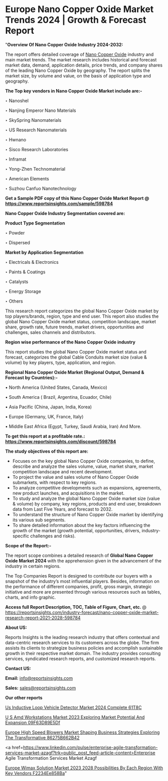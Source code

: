 # Europe Nano Copper Oxide Market Trends 2024 | Growth & Forecast Report

"<strong>Overview Of Nano Copper Oxide Industry 2024-2032:</strong>

The report offers detailed coverage of <a href=https://www.reportsinsights.com/sample/598784>Nano Copper Oxide</a> industry and main market trends. The market research includes historical and forecast market data, demand, application details, price trends, and company shares of the leading Nano Copper Oxide by geography. The report splits the market size, by volume and value, on the basis of application type and geography.

<strong>The Top key vendors in Nano Copper Oxide Market include are:- </strong>

‣ Nanoshel

‣ Nanjing Emperor Nano Materials

‣ SkySpring Nanomaterials

‣ US Research Nanomaterials

‣ Hwnano

‣ Sisco Research Laboratories

‣ Inframat

‣ Yong-Zhen Technomaterial

‣ American Elements

‣ Suzhou Canfuo Nanotechnology

<strong>Get a Sample PDF copy of this Nano Copper Oxide Market Report </strong><strong>@ <a href=https://www.reportsinsights.com/sample/598784 style=color:#0000ff;>https://www.reportsinsights.com/sample/598784</a> </strong>

<strong>Nano Copper Oxide Industry Segmentation covered are:</strong>

<strong>Product Type Segmentation</strong>

‣ Powder

‣ Dispersed

<strong>Market by Application Segmentation</strong>

‣ Electricals & Electronics

‣ Paints & Coatings

‣ Catalysts

‣ Energy Storage

‣ Others

This research report categorizes the global Nano Copper Oxide market by top players/brands, region, type and end user. This report also studies the global Nano Copper Oxide market status, competition landscape, market share, growth rate, future trends, market drivers, opportunities and challenges, sales channels and distributors.

<strong>Region wise performance of the Nano Copper Oxide industry</strong><strong> </strong>

This report studies the global Nano Copper Oxide market status and forecast, categorizes the global Cable Conduits market size (value &amp; volume) by key players, type, application, and region. 

<strong>Regional Nano Copper Oxide Market (Regional Output, Demand &amp; Forecast by Countries):-</strong>

• North America (United States, Canada, Mexico)

• South America ( Brazil, Argentina, Ecuador, Chile)

• Asia Pacific (China, Japan, India, Korea)

• Europe (Germany, UK, France, Italy)

• Middle East Africa (Egypt, Turkey, Saudi Arabia, Iran) And More.

<strong>To get this report at a profitable rate.: <a href=https://www.reportsinsights.com/discount/598784 style=color:#0000ff;>https://www.reportsinsights.com/discount/598784</a></strong>

<strong>The study objectives of this report are:</strong>
<ul>
  <li>Focuses on the key global Nano Copper Oxide companies, to define, describe and analyze the sales volume, value, market share, market competition landscape and recent development.</li>
  <li>To project the value and sales volume of Nano Copper Oxide submarkets, with respect to key regions.</li>
  <li>To analyze competitive developments such as expansions, agreements, new product launches, and acquisitions in the market.</li>
  <li>To study and analyze the global Nano Copper Oxide market size (value &amp; volume) by company, key regions, products and end user, breakdown data from Last Five Years, and forecast to 2032.</li>
  <li>To understand the structure of Nano Copper Oxide market by identifying its various sub segments.</li>
  <li>To share detailed information about the key factors influencing the growth of the market (growth potential, opportunities, drivers, industry-specific challenges and risks).</li>
</ul>
<strong>Scope of the Report:-</strong><strong> </strong>

The report scope combines a detailed research of <strong>Global Nano Copper Oxide Market 2024 </strong>with the apprehension given in the advancement of the industry in certain regions.

The Top Companies Report is designed to contribute our buyers with a snapshot of the industry’s most influential players. Besides, information on the performance of different companies, profit, gross margin, strategic initiative and more are presented through various resources such as tables, charts, and info graphic.

<strong>Access full Report Description, TOC, Table of Figure, Chart, etc. </strong>@   <a href=https://reportsinsights.com/industry-forecast/nano-copper-oxide-market-research-report-2021-2028-598784 style=color:#0000ff;>https://reportsinsights.com/industry-forecast/nano-copper-oxide-market-research-report-2021-2028-598784</a>

<strong>About US:</strong>

Reports Insights is the leading research industry that offers contextual and data-centric research services to its customers across the globe. The firm assists its clients to strategize business policies and accomplish sustainable growth in their respective market domain. The industry provides consulting services, syndicated research reports, and customized research reports.

<strong>Contact US:</strong>

<p class=""""><b>Email:</b> <a href=mailto:info@reportsinsights.com>info@reportsinsights.com</a></p>
<p class=""""><b>Sales:</b> <a href=mailto:sales@reportsinsights.com>sales@reportsinsights.com</a></p>

<strong>Our other reports</strong>

<a href=https://www.linkedin.com/pulse/us-inductive-loop-vehicle-detector-market-2024-complete-61t8c/>Us Inductive Loop Vehicle Detector Market 2024 Complete 61T8C</a>

<a href=https://medium.com/@tidke9676/u-s-amd-workstations-market-2023-exploring-market-potential-and-expansion-09f63d89e5df>U S Amd Workstations Market 2023 Exploring Market Potential And Expansion 09F63D89E5Df</a>

<a href=https://medium.com/@amanmandal1286/europe-high-speed-blowers-market-shaping-business-strategies-exploring-the-transformative-86275b662b42>Europe High Speed Blowers Market Shaping Business Strategies Exploring The Transformative 86275B662B42</a>

<a href=https://www.linkedin.com/pulse/enterprise-agile-transformation-services-market-azagf?trk=public_post_feed-article-content>Enterprise Agile Transformation Services Market Azagf</a>

<a href=https://medium.com/@reportsinsights23/europe-wimax-solution-market-2023-2028-possibilities-by-each-region-with-key-vendors-f2234ee858ba>Europe Wimax Solution Market 2023 2028 Possibilities By Each Region With Key Vendors F2234Ee858Ba</a>"
